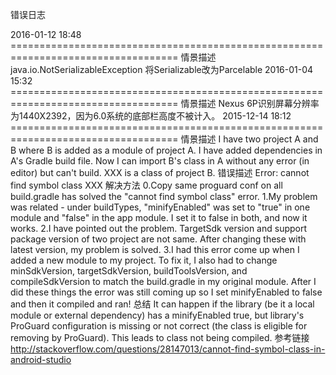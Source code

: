 错误日志

2016-01-12 18:48 ===================================================================================
情景描述
java.io.NotSerializableException
将Serializable改为Parcelable
2016-01-04 15:32 ===================================================================================
情景描述
Nexus 6P识别屏幕分辨率为1440X2392，因为6.0系统的底部栏高度不被计入。
2015-12-14 18:12 ===================================================================================
情景描述
I have two project A and B where B is added as a module of project A.
I have added dependencies in A's Gradle build file.
Now I can import B's class in A without any error (in editor) but can't build.
XXX is a class of project B.
错误描述
Error: cannot find symbol class XXX
解决方法
0.Copy same proguard conf on all build.gradle has solved the "cannot find symbol class" error.
1.My problem was related - under buildTypes, "minifyEnabled" was set to "true" in one module and "false" in the app module.
I set it to false in both, and now it works.
2.I have pointed out the problem. TargetSdk version and support package version of two project are not same.
After changing these with latest version, my problem is solved.
3.I had this error come up when I added a new module to my project.
To fix it, I also had to change minSdkVersion, targetSdkVersion, buildToolsVersion, and compileSdkVersion to match the build.gradle in my original module.
After I did these things the error was still coming up so I set minifyEnabled to false and then it compiled and ran!
总结
It can happen if the library (be it a local module or external dependency) has a minifyEnabled true,
but library's ProGuard configuration is missing or not correct (the class is eligible for removing by ProGuard).
This leads to class not being compiled.
参考链接
http://stackoverflow.com/questions/28147013/cannot-find-symbol-class-in-android-studio